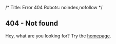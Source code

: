 /*
Title: Error 404
Robots: noindex,nofollow
*/

## 404 - Not found

Hey, what are you looking for? Try the [homepage](/).

